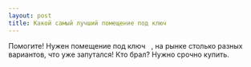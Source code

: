 ```yaml
---
layout: post 
title: Какой самый лучший помещение под ключ ‌ ‌ 
--- 
```

Помогите! Нужен помещение под ключ ‌ ‌ , на рынке столько разных вариантов, что уже запутался! Кто брал? Нужно срочно купить.
